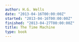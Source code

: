```yaml
---
author: H.G. Wells
date: "2013-04-16T00:00:00Z"
started: "2013-04-16T00:00:00Z"
finished: "2013-04-27T00:00:00Z"
title: The Time Machine
type: book
---
```

